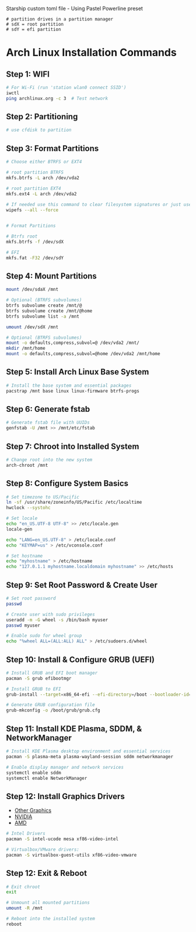 Starship custom toml file - Using Pastel Powerline preset

```
# partition drives in a partition manager
# sdX = root partition
# sdY = efi partition
```
# Arch Linux Installation Commands

## Step 1: WIFI
```bash
# For Wi-Fi (run 'station wlan0 connect SSID')
iwctl  
ping archlinux.org -c 3  # Test network
```

## Step 2: Partitioning
```bash
# use cfdisk to partition
```
## Step 3: Format Partitions
```bash
# Choose either BTRFS or EXT4

# root partition BTRFS
mkfs.btrfs -L arch /dev/vda2

# root partition EXT4
mkfs.ext4 -L arch /dev/vda2 
 
# If needed use this command to clear filesystem signatures or just use -f option on mkfs.btrfs command
wipefs --all --force


# Format Partitions

# Btrfs root 
mkfs.btrfs -f /dev/sdX

# EFI
mkfs.fat -F32 /dev/sdY

```

## Step 4: Mount Partitions
```bash
mount /dev/sdaX /mnt

# Optional (BTRFS subvolumes)
btrfs subvolume create /mnt/@
btrfs subvolume create /mnt/@home
btrfs subvolume list -a /mnt

umount /dev/sdX /mnt

# Optional (BTRFS subvolumes)
mount -o defaults,compress,subvol=@ /dev/vda2 /mnt/
mkdir /mnt/home
mount -o defaults,compress,subvol=@home /dev/vda2 /mnt/home
```

## Step 5: Install Arch Linux Base System
```bash
# Install the base system and essential packages
pacstrap /mnt base linux linux-firmware btrfs-progs
```

## Step 6: Generate fstab
```bash
# Generate fstab file with UUIDs
genfstab -U /mnt >> /mnt/etc/fstab
```

## Step 7: Chroot into Installed System
```bash
# Change root into the new system
arch-chroot /mnt
```

## Step 8: Configure System Basics
```bash
# Set timezone to US/Pacific
ln -sf /usr/share/zoneinfo/US/Pacific /etc/localtime
hwclock --systohc

# Set locale
echo "en_US.UTF-8 UTF-8" >> /etc/locale.gen
locale-gen

echo "LANG=en_US.UTF-8" > /etc/locale.conf
echo "KEYMAP=us" > /etc/vconsole.conf

# Set hostname
echo "myhostname" > /etc/hostname
echo "127.0.1.1 myhostname.localdomain myhostname" >> /etc/hosts
```

## Step 9: Set Root Password & Create User
```bash
# Set root password
passwd

# Create user with sudo privileges
useradd -m -G wheel -s /bin/bash myuser
passwd myuser

# Enable sudo for wheel group
echo "%wheel ALL=(ALL:ALL) ALL" > /etc/sudoers.d/wheel
```

## Step 10: Install & Configure GRUB (UEFI)
```bash
# Install GRUB and EFI boot manager
pacman -S grub efibootmgr

# Install GRUB to EFI
grub-install --target=x86_64-efi --efi-directory=/boot --bootloader-id=GRUB

# Generate GRUB configuration file
grub-mkconfig -o /boot/grub/grub.cfg
```

## Step 11: Install KDE Plasma, SDDM, & NetworkManager
```bash
# Install KDE Plasma desktop environment and essential services
pacman -S plasma-meta plasma-wayland-session sddm networkmanager

# Enable display manager and network services
systemctl enable sddm
systemctl enable NetworkManager
```

## Step 12: Install Graphics Drivers

- [Other Graphics](https://wiki.archlinux.org/title/Xorg#Driver_installation) 
- [NVIDIA](https://wiki.archlinux.org/title/NVIDIA) 
- [AMD](https://wiki.archlinux.org/title/Xorg#AMD)

```bash
# Intel Drivers
pacman -S intel-ucode mesa xf86-video-intel

# Virtualbox/VMware drivers:
pacman -S virtualbox-guest-utils xf86-video-vmware
```


## Step 12: Exit & Reboot
```bash
# Exit chroot
exit

# Unmount all mounted partitions
umount -R /mnt

# Reboot into the installed system
reboot
```


